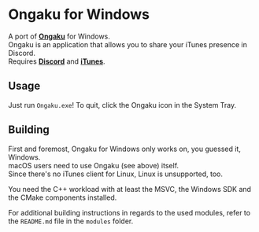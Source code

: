 # Ongaku for Windows
A port of **[Ongaku](https://github.com/spotlightishere/Ongaku)** for Windows. <br>
Ongaku is an application that allows you to share your iTunes presence in Discord. <br>
Requires **[Discord](https://discordapp.com)** and **[iTunes](https://www.apple.com/itunes/)**. <br>

## Usage
Just run `Ongaku.exe`!
To quit, click the Ongaku icon in the System Tray.

## Building
First and foremost, Ongaku for Windows only works on, you guessed it, Windows. <br>
macOS users need to use Ongaku (see above) itself. <br>
Since there's no iTunes client for Linux, Linux is unsupported, too.

You need the C++ workload with at least the MSVC, the Windows SDK and the CMake components installed.

For additional building instructions in regards to the used modules, refer to the `README.md` file in the `modules` folder.